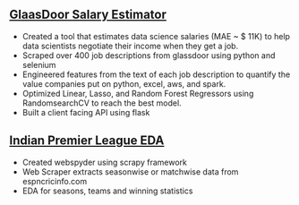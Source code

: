 ## [GlaasDoor Salary Estimator](https://github.com/c-hetan30/Salary_prediction)

* Created a tool that estimates data science salaries (MAE ~ $ 11K) to help data scientists negotiate their income when they get a job.
* Scraped over 400 job descriptions from glassdoor using python and selenium
* Engineered features from the text of each job description to quantify the value companies put on python, excel, aws, and spark. 
* Optimized Linear, Lasso, and Random Forest Regressors using RandomsearchCV to reach the best model. 
* Built a client facing API using flask 


## [Indian Premier League EDA](https://github.com/c-hetan30/IPL_Scraper)

* Created webspyder using scrapy framework
* Web Scraper extracts seasonwise or matchwise data from espncricinfo.com
* EDA for seasons, teams and winning statistics
